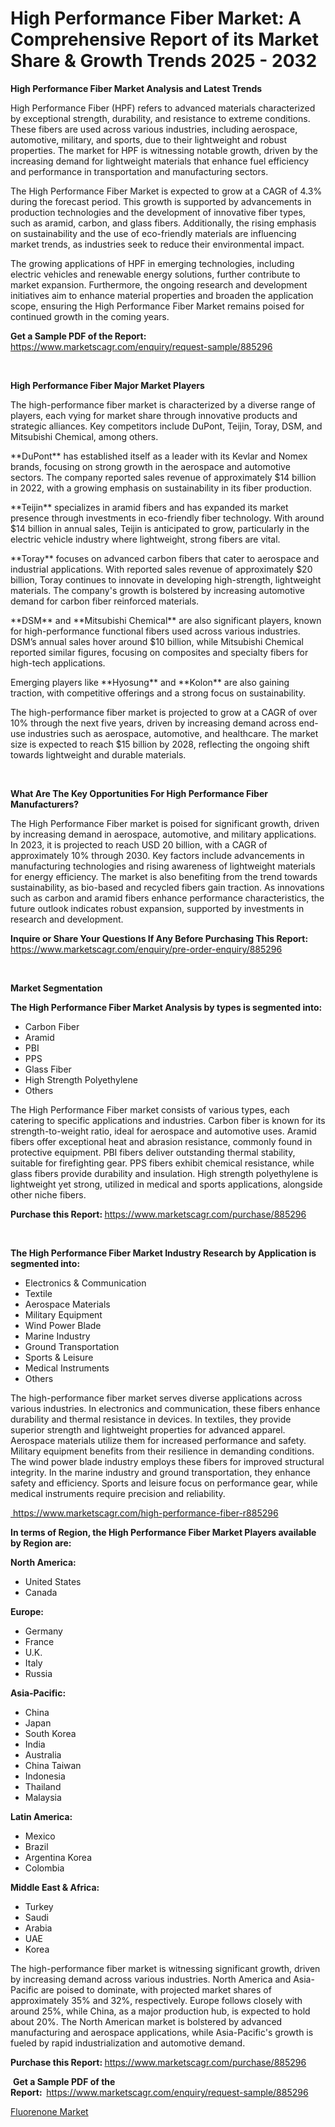 <p><h1>High Performance Fiber Market: A Comprehensive Report of its Market Share & Growth Trends 2025 - 2032</h1></p><p><strong>High Performance Fiber Market Analysis and Latest Trends</strong></p>
<p><p>High Performance Fiber (HPF) refers to advanced materials characterized by exceptional strength, durability, and resistance to extreme conditions. These fibers are used across various industries, including aerospace, automotive, military, and sports, due to their lightweight and robust properties. The market for HPF is witnessing notable growth, driven by the increasing demand for lightweight materials that enhance fuel efficiency and performance in transportation and manufacturing sectors.</p><p>The High Performance Fiber Market is expected to grow at a CAGR of 4.3% during the forecast period. This growth is supported by advancements in production technologies and the development of innovative fiber types, such as aramid, carbon, and glass fibers. Additionally, the rising emphasis on sustainability and the use of eco-friendly materials are influencing market trends, as industries seek to reduce their environmental impact.</p><p>The growing applications of HPF in emerging technologies, including electric vehicles and renewable energy solutions, further contribute to market expansion. Furthermore, the ongoing research and development initiatives aim to enhance material properties and broaden the application scope, ensuring the High Performance Fiber Market remains poised for continued growth in the coming years.</p></p>
<p><strong>Get a Sample PDF of the Report:&nbsp;</strong> <a href="https://www.marketscagr.com/enquiry/request-sample/885296?utm_campaign=3292&utm_medium=2&utm_source=Github&utm_content=ia&utm_term=02042025&utm_id=high-performance-fiber">https://www.marketscagr.com/enquiry/request-sample/885296</a></p>
<p>&nbsp;</p>
<p><strong>High Performance Fiber Major Market Players</strong></p>
<p><p>The high-performance fiber market is characterized by a diverse range of players, each vying for market share through innovative products and strategic alliances. Key competitors include DuPont, Teijin, Toray, DSM, and Mitsubishi Chemical, among others.</p><p>**DuPont** has established itself as a leader with its Kevlar and Nomex brands, focusing on strong growth in the aerospace and automotive sectors. The company reported sales revenue of approximately $14 billion in 2022, with a growing emphasis on sustainability in its fiber production.</p><p>**Teijin** specializes in aramid fibers and has expanded its market presence through investments in eco-friendly fiber technology. With around $14 billion in annual sales, Teijin is anticipated to grow, particularly in the electric vehicle industry where lightweight, strong fibers are vital.</p><p>**Toray** focuses on advanced carbon fibers that cater to aerospace and industrial applications. With reported sales revenue of approximately $20 billion, Toray continues to innovate in developing high-strength, lightweight materials. The company's growth is bolstered by increasing automotive demand for carbon fiber reinforced materials.</p><p>**DSM** and **Mitsubishi Chemical** are also significant players, known for high-performance functional fibers used across various industries. DSM’s annual sales hover around $10 billion, while Mitsubishi Chemical reported similar figures, focusing on composites and specialty fibers for high-tech applications. </p><p>Emerging players like **Hyosung** and **Kolon** are also gaining traction, with competitive offerings and a strong focus on sustainability.</p><p>The high-performance fiber market is projected to grow at a CAGR of over 10% through the next five years, driven by increasing demand across end-use industries such as aerospace, automotive, and healthcare. The market size is expected to reach $15 billion by 2028, reflecting the ongoing shift towards lightweight and durable materials.</p></p>
<p>&nbsp;</p>
<p><strong>What Are The Key Opportunities For High Performance Fiber Manufacturers?</strong></p>
<p><p>The High Performance Fiber market is poised for significant growth, driven by increasing demand in aerospace, automotive, and military applications. In 2023, it is projected to reach USD 20 billion, with a CAGR of approximately 10% through 2030. Key factors include advancements in manufacturing technologies and rising awareness of lightweight materials for energy efficiency. The market is also benefiting from the trend towards sustainability, as bio-based and recycled fibers gain traction. As innovations such as carbon and aramid fibers enhance performance characteristics, the future outlook indicates robust expansion, supported by investments in research and development.</p></p>
<p><strong>Inquire or Share Your Questions If Any Before Purchasing This Report:</strong> <a href="https://www.marketscagr.com/enquiry/pre-order-enquiry/885296?utm_campaign=3292&utm_medium=2&utm_source=Github&utm_content=ia&utm_term=02042025&utm_id=high-performance-fiber">https://www.marketscagr.com/enquiry/pre-order-enquiry/885296</a></p>
<p>&nbsp;</p>
<p><strong>Market Segmentation</strong></p>
<p><strong>The High Performance Fiber Market Analysis by types is segmented into:</strong></p>
<p><ul><li>Carbon Fiber</li><li>Aramid</li><li>PBI</li><li>PPS</li><li>Glass Fiber</li><li>High Strength Polyethylene</li><li>Others</li></ul></p>
<p><p>The High Performance Fiber market consists of various types, each catering to specific applications and industries. Carbon fiber is known for its strength-to-weight ratio, ideal for aerospace and automotive uses. Aramid fibers offer exceptional heat and abrasion resistance, commonly found in protective equipment. PBI fibers deliver outstanding thermal stability, suitable for firefighting gear. PPS fibers exhibit chemical resistance, while glass fibers provide durability and insulation. High strength polyethylene is lightweight yet strong, utilized in medical and sports applications, alongside other niche fibers.</p></p>
<p><strong>Purchase this Report:&nbsp;</strong><a href="https://www.marketscagr.com/purchase/885296?utm_campaign=3292&utm_medium=2&utm_source=Github&utm_content=ia&utm_term=02042025&utm_id=high-performance-fiber">https://www.marketscagr.com/purchase/885296</a></p>
<p>&nbsp;</p>
<p><strong>The High Performance Fiber Market Industry Research by Application is segmented into:</strong></p>
<p><ul><li>Electronics & Communication</li><li>Textile</li><li>Aerospace Materials</li><li>Military Equipment</li><li>Wind Power Blade</li><li>Marine Industry</li><li>Ground Transportation</li><li>Sports & Leisure</li><li>Medical Instruments</li><li>Others</li></ul></p>
<p><p>The high-performance fiber market serves diverse applications across various industries. In electronics and communication, these fibers enhance durability and thermal resistance in devices. In textiles, they provide superior strength and lightweight properties for advanced apparel. Aerospace materials utilize them for increased performance and safety. Military equipment benefits from their resilience in demanding conditions. The wind power blade industry employs these fibers for improved structural integrity. In the marine industry and ground transportation, they enhance safety and efficiency. Sports and leisure focus on performance gear, while medical instruments require precision and reliability.</p></p>
<p><a href="https://www.marketscagr.com/high-performance-fiber-r885296?utm_campaign=3292&utm_medium=2&utm_source=Github&utm_content=ia&utm_term=02042025&utm_id=high-performance-fiber">&nbsp;https://www.marketscagr.com/high-performance-fiber-r885296</a></p>
<p><strong>In terms of Region, the High Performance Fiber Market Players available by Region are:</strong></p>
<p>
    <p> <strong> North America: </strong>
        <ul>
            <li>United States</li>
            <li>Canada</li>
        </ul>
        </p> 
    <p> <strong> Europe: </strong>
        <ul>
            <li>Germany</li>
            <li>France</li>
            <li>U.K.</li>
            <li>Italy</li>
            <li>Russia</li>
        </ul>
        </p> 
    <p> <strong> Asia-Pacific: </strong>
        <ul>
            <li>China</li>
            <li>Japan</li>
            <li>South Korea</li>
            <li>India</li>
            <li>Australia</li>
            <li>China Taiwan</li>
            <li>Indonesia</li>
            <li>Thailand</li>
            <li>Malaysia</li>
        </ul>
        </p> 
    <p> <strong> Latin America: </strong>
        <ul>
            <li>Mexico</li>
            <li>Brazil</li>
            <li>Argentina Korea</li>
            <li>Colombia</li>
        </ul>
        </p> 
    <p> <strong> Middle East & Africa: </strong>
        <ul>
            <li>Turkey</li>
            <li>Saudi</li>
            <li>Arabia</li>
            <li>UAE</li>
            <li>Korea</li>
        </ul>
    </p>
    </p>
<p><p>The high-performance fiber market is witnessing significant growth, driven by increasing demand across various industries. North America and Asia-Pacific are poised to dominate, with projected market shares of approximately 35% and 32%, respectively. Europe follows closely with around 25%, while China, as a major production hub, is expected to hold about 20%. The North American market is bolstered by advanced manufacturing and aerospace applications, while Asia-Pacific's growth is fueled by rapid industrialization and automotive demand.</p></p>
<p><strong>Purchase this Report: </strong><a href="https://www.marketscagr.com/purchase/885296?utm_campaign=3292&utm_medium=2&utm_source=Github&utm_content=ia&utm_term=02042025&utm_id=high-performance-fiber">https://www.marketscagr.com/purchase/885296</a></p>
<p>&nbsp;<strong>Get a Sample PDF of the Report:&nbsp;&nbsp;</strong><a href="https://www.marketscagr.com/enquiry/request-sample/885296?utm_campaign=3292&utm_medium=2&utm_source=Github&utm_content=ia&utm_term=02042025&utm_id=high-performance-fiber">https://www.marketscagr.com/enquiry/request-sample/885296</a></p>
<p><strong></strong></p>
<p><p><a href="https://github.com/shafriusizi/Market-Research-Report-List-1/blob/main/fluorenone-market.md?utm_campaign=3292&utm_medium=2&utm_source=Github&utm_content=ia&utm_term=02042025&utm_id=high-performance-fiber">Fluorenone Market</a></p></p>